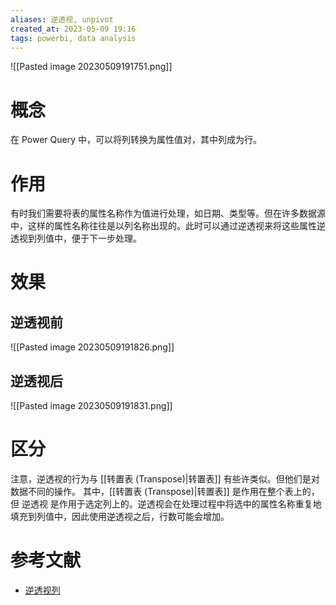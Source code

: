 ```yaml
---
aliases: 逆透视, unpivot
created_at: 2023-05-09 19:16
tags: powerbi, data analysis
---
```

![[Pasted image 20230509191751.png]]
# 概念

在 Power Query 中，可以将列转换为属性值对，其中列成为行。

# 作用

有时我们需要将表的属性名称作为值进行处理，如日期、类型等。但在许多数据源中，这样的属性名称往往是以列名称出现的。此时可以通过逆透视来将这些属性逆透视到列值中，便于下一步处理。

# 效果

## 逆透视前
![[Pasted image 20230509191826.png]]

## 逆透视后
![[Pasted image 20230509191831.png]]

# 区分

注意，逆透视的行为与 [[转置表 (Transpose)|转置表]] 有些许类似。但他们是对数据不同的操作。
其中，[[转置表 (Transpose)|转置表]] 是作用在整个表上的，但 逆透视 是作用于选定列上的。逆透视会在处理过程中将选中的属性名称重复地填充到列值中，因此使用逆透视之后，行数可能会增加。


# 参考文献

-   [逆透视列](https://learn.microsoft.com/zh-cn/power-query/unpivot-column)